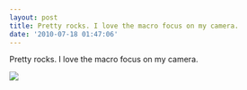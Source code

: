 ```yaml
---
layout: post
title: Pretty rocks. I love the macro focus on my camera.
date: '2010-07-18 01:47:06'
---
```


Pretty rocks. I love the macro focus on my camera.

![](http://www.tumblr.com/photo/1280/jsorge/825785840/1/tumblr_l5qd070DdH1qzpdrh)
